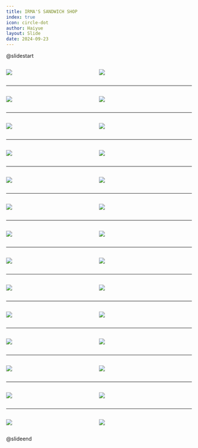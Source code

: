 ```yaml
---
title: IRMA'S SANDWICH SHOP
index: true
icon: circle-dot
author: Haiyue
layout: Slide
date: 2024-09-23
---
```

 
@slidestart

<div style="display:flex">
<div style="flex:1">

![](https://raw.githubusercontent.com/yclord/reading/refs/heads/master/english/Level-O/IRMA'S%20SANDWICH%20SHOP/001.webp)
</div>
<div style="flex:1">

![](https://raw.githubusercontent.com/yclord/reading/refs/heads/master/english/Level-O/IRMA'S%20SANDWICH%20SHOP/002.webp)
</div>
</div>

---

<div style="display:flex">
<div style="flex:1">

![](https://raw.githubusercontent.com/yclord/reading/refs/heads/master/english/Level-O/IRMA'S%20SANDWICH%20SHOP/003.webp)
</div>
<div style="flex:1">

![](https://raw.githubusercontent.com/yclord/reading/refs/heads/master/english/Level-O/IRMA'S%20SANDWICH%20SHOP/004.webp)
</div>
</div>

---

<div style="display:flex">
<div style="flex:1">

![](https://raw.githubusercontent.com/yclord/reading/refs/heads/master/english/Level-O/IRMA'S%20SANDWICH%20SHOP/005.webp)
</div>
<div style="flex:1">

![](https://raw.githubusercontent.com/yclord/reading/refs/heads/master/english/Level-O/IRMA'S%20SANDWICH%20SHOP/006.webp)
</div>
</div>

---

<div style="display:flex">
<div style="flex:1">

![](https://raw.githubusercontent.com/yclord/reading/refs/heads/master/english/Level-O/IRMA'S%20SANDWICH%20SHOP/007.webp)
</div>
<div style="flex:1">

![](https://raw.githubusercontent.com/yclord/reading/refs/heads/master/english/Level-O/IRMA'S%20SANDWICH%20SHOP/008.webp)
</div>
</div>

---

<div style="display:flex">
<div style="flex:1">

![](https://raw.githubusercontent.com/yclord/reading/refs/heads/master/english/Level-O/IRMA'S%20SANDWICH%20SHOP/009.webp)
</div>
<div style="flex:1">

![](https://raw.githubusercontent.com/yclord/reading/refs/heads/master/english/Level-O/IRMA'S%20SANDWICH%20SHOP/010.webp)
</div>
</div>

---

<div style="display:flex">
<div style="flex:1">

![](https://raw.githubusercontent.com/yclord/reading/refs/heads/master/english/Level-O/IRMA'S%20SANDWICH%20SHOP/011.webp)
</div>
<div style="flex:1">

![](https://raw.githubusercontent.com/yclord/reading/refs/heads/master/english/Level-O/IRMA'S%20SANDWICH%20SHOP/012.webp)
</div>
</div>

---

<div style="display:flex">
<div style="flex:1">

![](https://raw.githubusercontent.com/yclord/reading/refs/heads/master/english/Level-O/IRMA'S%20SANDWICH%20SHOP/013.webp)
</div>
<div style="flex:1">

![](https://raw.githubusercontent.com/yclord/reading/refs/heads/master/english/Level-O/IRMA'S%20SANDWICH%20SHOP/014.webp)
</div>
</div>

---

<div style="display:flex">
<div style="flex:1">

![](https://raw.githubusercontent.com/yclord/reading/refs/heads/master/english/Level-O/IRMA'S%20SANDWICH%20SHOP/015.webp)
</div>
<div style="flex:1">

![](https://raw.githubusercontent.com/yclord/reading/refs/heads/master/english/Level-O/IRMA'S%20SANDWICH%20SHOP/016.webp)
</div>
</div>

---

<div style="display:flex">
<div style="flex:1">

![](https://raw.githubusercontent.com/yclord/reading/refs/heads/master/english/Level-O/IRMA'S%20SANDWICH%20SHOP/017.webp)
</div>
<div style="flex:1">

![](https://raw.githubusercontent.com/yclord/reading/refs/heads/master/english/Level-O/IRMA'S%20SANDWICH%20SHOP/018.webp)
</div>
</div>

---

<div style="display:flex">
<div style="flex:1">

![](https://raw.githubusercontent.com/yclord/reading/refs/heads/master/english/Level-O/IRMA'S%20SANDWICH%20SHOP/019.webp)
</div>
<div style="flex:1">

![](https://raw.githubusercontent.com/yclord/reading/refs/heads/master/english/Level-O/IRMA'S%20SANDWICH%20SHOP/020.webp)
</div>
</div>

---

<div style="display:flex">
<div style="flex:1">

![](https://raw.githubusercontent.com/yclord/reading/refs/heads/master/english/Level-O/IRMA'S%20SANDWICH%20SHOP/021.webp)
</div>
<div style="flex:1">

![](https://raw.githubusercontent.com/yclord/reading/refs/heads/master/english/Level-O/IRMA'S%20SANDWICH%20SHOP/022.webp)
</div>
</div>

---

<div style="display:flex">
<div style="flex:1">

![](https://raw.githubusercontent.com/yclord/reading/refs/heads/master/english/Level-O/IRMA'S%20SANDWICH%20SHOP/023.webp)
</div>
<div style="flex:1">

![](https://raw.githubusercontent.com/yclord/reading/refs/heads/master/english/Level-O/IRMA'S%20SANDWICH%20SHOP/024.webp)
</div>
</div>

---

<div style="display:flex">
<div style="flex:1">

![](https://raw.githubusercontent.com/yclord/reading/refs/heads/master/english/Level-O/IRMA'S%20SANDWICH%20SHOP/025.webp)
</div>
<div style="flex:1">

![](https://raw.githubusercontent.com/yclord/reading/refs/heads/master/english/Level-O/IRMA'S%20SANDWICH%20SHOP/026.webp)
</div>
</div>

---

<div style="display:flex">
<div style="flex:1">

![](https://raw.githubusercontent.com/yclord/reading/refs/heads/master/english/Level-O/IRMA'S%20SANDWICH%20SHOP/027.webp)
</div>
<div style="flex:1">

![](https://raw.githubusercontent.com/yclord/reading/refs/heads/master/english/Level-O/IRMA'S%20SANDWICH%20SHOP/028.webp)
</div>
</div>

@slideend